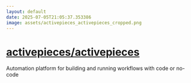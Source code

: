 ```yaml
---
layout: default
date: 2025-07-05T21:05:37.353386
image: assets/activepieces_activepieces_cropped.png
---
```


# [activepieces/activepieces](https://github.com/activepieces/activepieces)

Automation platform for building and running workflows with code or no-code
